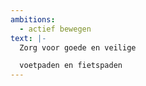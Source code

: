 ```yaml
---
ambitions:
  - actief bewegen
text: |-
  Zorg voor goede en veilige 

  voetpaden en fietspaden
---
```

